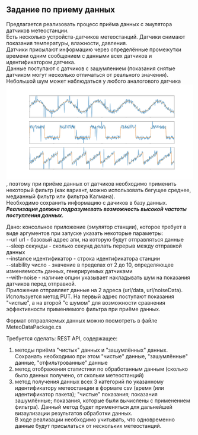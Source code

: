 ## Задание по приему данных

Предлагается реализовать процесс приёма данных с эмулятора датчиков метеостанции.   
Есть несколько устройств-датчиков метеостанций. Датчики снимают показания температуры, влажности, давления.  
Датчики присылают информацию через определённые промежутки времени одним сообщением с данными всех датчиков и идентификатором датчика.  
Данные поступают с датчиков с зашумлением (показания снятые датчиком могут несколько отличаться от реального значения).  
Небольшой шум может наблюдаться у любого аналогового датчика ![картинка](images/noise-data.png?raw=true), поэтому при приёме данных от датчиков необходимо применить некоторый фильтр (как вариант, можно использовать бегущее среднее, медианный фильтр или фильтра Калмана).  
Необходимо сохранить информацию с дачиков в базу данных.  
***Реализация должна подразумевать возможность высокой частоты поступления данных.***

Дано: консольное приложение (эмулятор станции), которое требует в виде аргументов при запуске указать некоторые параметры:  
--url url - базовый адрес апи, на которую будут отправляться данные  
--sleep секунды - сколько секунд делать перерыв между отправкой данных  
--instance идентификатор - строка идентификатора станции  
--stability число - значение в пределах от 2 до 10, определяющее изменяемость данных, генерируемых датчиками  
--with-noise - наличие опции указывает накладывать шум на показания датчиков перед отправкой.  
Приложение отправляет данные на 2 адреса (url/data, url/noiseData). Используется метод PUT. На первый адрес поступают показания "чистые", а на второй "с шумом" для возможности сравнения эффективности применяемого фильтра при приёме данных.

Формат отправляемых данных можно посмотреть в файле MeteoDataPackage.cs

Требуется сделать: REST API, содержащее:  
1. методы приёма "чистых" данных и "зашумлённых" данных. Сохранать необходимо при этом "чистые" данные, "зашумлённые" данные, "отфильтрованные" данные  
2. метод отображения статистики по обработанным данным (сколько было данных получено, от скольки метеостанций)  
3. метод получения данных всех 3 категорий по указанному идентификатору метеостанции в формате csv (время (или идентификатор пакета); "чистые" показания; показания зашумлённые; показания, которые были вычислены с применением фильтра). Данный метод будет применяться для дальнейшей визаулизации результатов обработки данных.  
В ходе реализации необходимо учитывать, что одновременно данные будут присылаться от нескольких метеостанций.